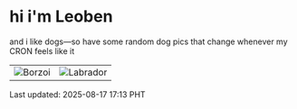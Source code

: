 # hi i'm Leoben

and i like dogs—so have some random dog pics that change whenever my CRON feels like it

|  |  |
|--------|----------|
| ![Borzoi](https://random-dog-vercel.vercel.app/api/random-borzoi?v=1755422034) | ![Labrador](https://random-dog-vercel.vercel.app/api/random-labrador?v=1755422034) |

Last updated: 2025-08-17 17:13 PHT
